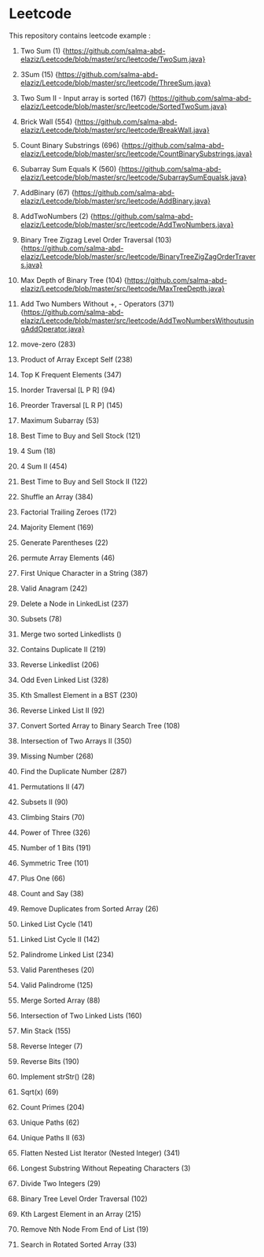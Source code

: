 # Leetcode

This repository contains leetcode example :
1. Two Sum (1)  {https://github.com/salma-abd-elaziz/Leetcode/blob/master/src/leetcode/TwoSum.java}

2. 3Sum (15)  {https://github.com/salma-abd-elaziz/Leetcode/blob/master/src/leetcode/ThreeSum.java}

3. Two Sum II - Input array is sorted (167) {https://github.com/salma-abd-elaziz/Leetcode/blob/master/src/leetcode/SortedTwoSum.java}

4. Brick Wall (554) {https://github.com/salma-abd-elaziz/Leetcode/blob/master/src/leetcode/BreakWall.java}

5. Count Binary Substrings (696) {https://github.com/salma-abd-elaziz/Leetcode/blob/master/src/leetcode/CountBinarySubstrings.java}

6. Subarray Sum Equals K (560)  {https://github.com/salma-abd-elaziz/Leetcode/blob/master/src/leetcode/SubarraySumEqualsk.java}

7. AddBinary (67) {https://github.com/salma-abd-elaziz/Leetcode/blob/master/src/leetcode/AddBinary.java}

8. AddTwoNumbers (2) {https://github.com/salma-abd-elaziz/Leetcode/blob/master/src/leetcode/AddTwoNumbers.java}

9. Binary Tree Zigzag Level Order Traversal (103) {https://github.com/salma-abd-elaziz/Leetcode/blob/master/src/leetcode/BinaryTreeZigZagOrderTravers.java}

10. Max Depth of Binary Tree (104) {https://github.com/salma-abd-elaziz/Leetcode/blob/master/src/leetcode/MaxTreeDepth.java}

11. Add Two Numbers Without +, - Operators (371) {https://github.com/salma-abd-elaziz/Leetcode/blob/master/src/leetcode/AddTwoNumbersWithoutusingAddOperator.java}

12. move-zero (283)

13. Product of Array Except Self (238)

14. Top K Frequent Elements (347)

15. Inorder Traversal [L P R] (94)

16. Preorder Traversal [L R P] (145)

17. Maximum Subarray (53)

18. Best Time to Buy and Sell Stock (121)

19. 4 Sum (18)

20. 4 Sum II (454)

21. Best Time to Buy and Sell Stock II (122)

22. Shuffle an Array (384)

23. Factorial Trailing Zeroes (172)

24. Majority Element (169)

25. Generate Parentheses (22)

26. permute Array Elements (46)

27. First Unique Character in a String (387)

28. Valid Anagram (242)

29. Delete a Node in LinkedList (237)

30. Subsets (78)

31. Merge two sorted Linkedlists ()

32.  Contains Duplicate II (219)

33. Reverse Linkedlist (206)

34. Odd Even Linked List (328)

35.  Kth Smallest Element in a BST (230)

36. Reverse Linked List II (92)

37. Convert Sorted Array to Binary Search Tree (108)

38. Intersection of Two Arrays II (350)

39. Missing Number (268)

40. Find the Duplicate Number (287)

41. Permutations II (47)

42. Subsets II (90)

43. Climbing Stairs (70)

44. Power of Three (326)

45. Number of 1 Bits (191)

46. Symmetric Tree (101)

47. Plus One (66)  

48. Count and Say (38)

49. Remove Duplicates from Sorted Array (26)

50. Linked List Cycle (141)

51. Linked List Cycle II (142)

52. Palindrome Linked List (234)

53. Valid Parentheses (20) 

54. Valid Palindrome (125)

55. Merge Sorted Array (88)

56. Intersection of Two Linked Lists (160)

57. Min Stack (155)

58. Reverse Integer (7)

59. Reverse Bits (190)

60. Implement strStr() (28)

61. Sqrt(x) (69) 

62. Count Primes (204)

63. Unique Paths (62)

64. Unique Paths II (63)

65. Flatten Nested List Iterator (Nested Integer) (341)

66. Longest Substring Without Repeating Characters (3)

67. Divide Two Integers (29)

68. Binary Tree Level Order Traversal (102)

69. Kth Largest Element in an Array (215)

70. Remove Nth Node From End of List (19)

71. Search in Rotated Sorted Array (33)